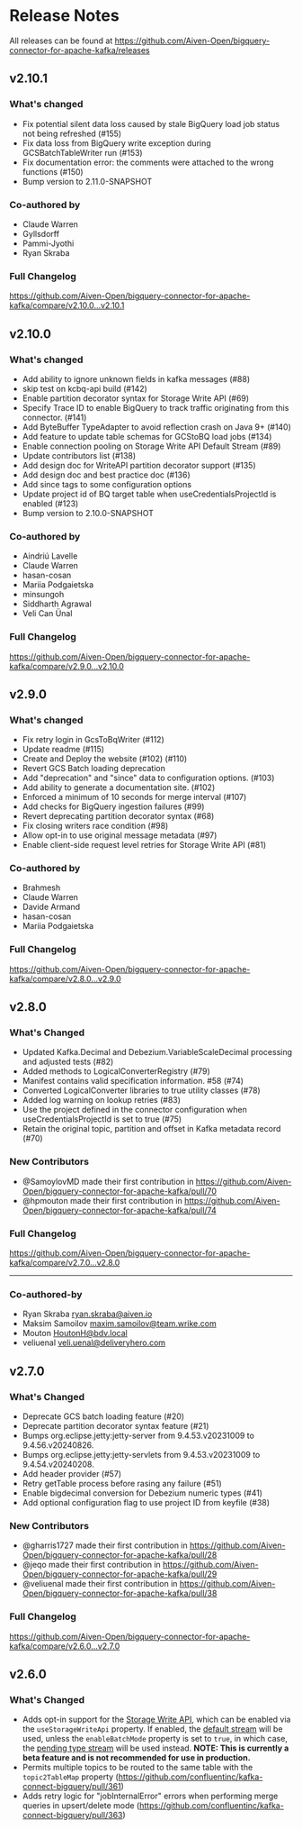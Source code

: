 
# Release Notes

All releases can be found at https://github.com/Aiven-Open/bigquery-connector-for-apache-kafka/releases

## v2.10.1
### What's changed
- Fix potential silent data loss caused by stale BigQuery load job status not being refreshed (#155)
- Fix data loss from BigQuery write exception during GCSBatchTableWriter run (#153)
- Fix documentation error: the comments were attached to the wrong functions (#150)
- Bump version to 2.11.0-SNAPSHOT

### Co-authored by
- Claude Warren
- Gyllsdorff
- Pammi-Jyothi
- Ryan Skraba

### Full Changelog
https://github.com/Aiven-Open/bigquery-connector-for-apache-kafka/compare/v2.10.0...v2.10.1

## v2.10.0
### What's changed
- Add ability to ignore unknown fields in kafka messages (#88)
- skip test on kcbq-api build (#142)
- Enable partition decorator syntax for Storage Write API (#69)
- Specify Trace ID to enable BigQuery to track traffic originating from this connector. (#141)
- Add ByteBuffer TypeAdapter to avoid reflection crash on Java 9+ (#140)
- Add feature to update table schemas for GCStoBQ load jobs (#134)
- Enable connection pooling on Storage Write API Default Stream (#89)
- Update contributors list (#138)
- Add design doc for WriteAPI partition decorator support (#135)
- Add design doc and best practice doc (#136)
- Add since tags to some configuration options
- Update project id of BQ target table when useCredentialsProjectId is enabled (#123)
- Bump version to 2.10.0-SNAPSHOT

### Co-authored by
- Aindriú Lavelle
- Claude Warren
- hasan-cosan
- Mariia Podgaietska
- minsungoh
- Siddharth Agrawal
- Veli Can Ünal

### Full Changelog
https://github.com/Aiven-Open/bigquery-connector-for-apache-kafka/compare/v2.9.0...v2.10.0

## v2.9.0
### What's changed
- Fix retry login in GcsToBqWriter (#112)
- Update readme (#115)
- Create and Deploy the website (#102) (#110)
- Revert GCS Batch loading deprecation
- Add "deprecation" and "since" data to configuration options. (#103)
- Add ability to generate a documentation site. (#102)
- Enforced a minimum of 10 seconds for merge interval (#107)
- Add checks for BigQuery ingestion failures (#99)
- Revert deprecating partition decorator syntax (#68)
- Fix closing writers race condition (#98)
- Allow opt-in to use original message metadata (#97)
- Enable client-side request level retries for Storage Write API (#81)

### Co-authored by
- Brahmesh
- Claude Warren
- Davide Armand
- hasan-cosan
- Mariia Podgaietska

### Full Changelog
https://github.com/Aiven-Open/bigquery-connector-for-apache-kafka/compare/v2.8.0...v2.9.0

## v2.8.0
### What's Changed
- Updated Kafka.Decimal and Debezium.VariableScaleDecimal processing and adjusted tests (#82)
- Added methods to LogicalConverterRegistry (#79)
- Manifest contains valid specification information. #58 (#74)
- Converted LogicalConverter libraries to true utility classes (#78)
- Added log warning on lookup retries (#83)
- Use the project defined in the connector configuration when useCredentialsProjectId is set to true (#75)
- Retain the original topic, partition and offset in Kafka metadata record (#70)

### New Contributors
* @SamoylovMD made their first contribution in https://github.com/Aiven-Open/bigquery-connector-for-apache-kafka/pull/70
* @hpmouton made their first contribution in https://github.com/Aiven-Open/bigquery-connector-for-apache-kafka/pull/74

### Full Changelog ##
https://github.com/Aiven-Open/bigquery-connector-for-apache-kafka/compare/v2.7.0...v2.8.0

---------
### Co-authored-by ##
 - Ryan Skraba <ryan.skraba@aiven.io>
 - Maksim Samoilov <maxim.samoilov@team.wrike.com>
 - Mouton <HoutonH@bdv.local>
 - veliuenal <veli.uenal@deliveryhero.com>

## v2.7.0

### What's Changed

* Deprecate GCS batch loading feature (#20)
* Deprecate partition decorator syntax feature (#21)
* Bumps org.eclipse.jetty:jetty-server from 9.4.53.v20231009 to 9.4.56.v20240826.
* Bumps org.eclipse.jetty:jetty-servlets from 9.4.53.v20231009 to 9.4.54.v20240208.
* Add header provider (#57)
* Retry getTable process before rasing any failure (#51)
* Enable bigdecimal conversion for Debezium numeric types (#41)
* Add optional configuration flag to use project ID from keyfile (#38)

### New Contributors
* @gharris1727 made their first contribution in https://github.com/Aiven-Open/bigquery-connector-for-apache-kafka/pull/28
* @jeqo made their first contribution in https://github.com/Aiven-Open/bigquery-connector-for-apache-kafka/pull/29
* @veliuenal made their first contribution in https://github.com/Aiven-Open/bigquery-connector-for-apache-kafka/pull/38

### Full Changelog
https://github.com/Aiven-Open/bigquery-connector-for-apache-kafka/compare/v2.6.0...v2.7.0

## v2.6.0
### What's Changed
- Adds opt-in support for the [Storage Write API](https://cloud.google.com/bigquery/docs/write-api), which can be enabled via the `useStorageWriteApi` property. If enabled, the [default stream](https://cloud.google.com/bigquery/docs/write-api-streaming#at-least-once) will be used, unless the `enableBatchMode` property is set to `true`, in which case, the [pending type stream](https://cloud.google.com/bigquery/docs/write-api-batch#batch_load_data_using_pending_type) will be used instead. **NOTE: This is currently a beta feature and is not recommended for use in production.**
- Permits multiple topics to be routed to the same table with the `topic2TableMap` property (https://github.com/confluentinc/kafka-connect-bigquery/pull/361)
- Adds retry logic for "jobInternalError" errors when performing merge queries in upsert/delete mode (https://github.com/confluentinc/kafka-connect-bigquery/pull/363)
